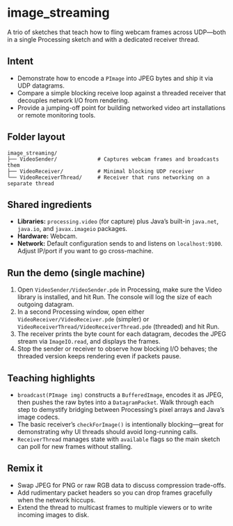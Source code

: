 # image_streaming

A trio of sketches that teach how to fling webcam frames across UDP—both in a single Processing sketch and with a dedicated receiver thread.

## Intent
- Demonstrate how to encode a `PImage` into JPEG bytes and ship it via UDP datagrams.
- Compare a simple blocking receive loop against a threaded receiver that decouples network I/O from rendering.
- Provide a jumping-off point for building networked video art installations or remote monitoring tools.

## Folder layout
```
image_streaming/
├── VideoSender/             # Captures webcam frames and broadcasts them
├── VideoReceiver/           # Minimal blocking UDP receiver
└── VideoReceiverThread/     # Receiver that runs networking on a separate thread
```

## Shared ingredients
- **Libraries:** `processing.video` (for capture) plus Java’s built-in `java.net`, `java.io`, and `javax.imageio` packages.
- **Hardware:** Webcam.
- **Network:** Default configuration sends to and listens on `localhost:9100`. Adjust IP/port if you want to go cross-machine.

## Run the demo (single machine)
1. Open `VideoSender/VideoSender.pde` in Processing, make sure the Video library is installed, and hit Run. The console will log the size of each outgoing datagram.
2. In a second Processing window, open either `VideoReceiver/VideoReceiver.pde` (simpler) or `VideoReceiverThread/VideoReceiverThread.pde` (threaded) and hit Run.
3. The receiver prints the byte count for each datagram, decodes the JPEG stream via `ImageIO.read`, and displays the frames.
4. Stop the sender or receiver to observe how blocking I/O behaves; the threaded version keeps rendering even if packets pause.

## Teaching highlights
- `broadcast(PImage img)` constructs a `BufferedImage`, encodes it as JPEG, then pushes the raw bytes into a `DatagramPacket`. Walk through each step to demystify bridging between Processing’s pixel arrays and Java’s image codecs.
- The basic receiver’s `checkForImage()` is intentionally blocking—great for demonstrating why UI threads should avoid long-running calls.
- `ReceiverThread` manages state with `available` flags so the main sketch can poll for new frames without stalling.

## Remix it
- Swap JPEG for PNG or raw RGB data to discuss compression trade-offs.
- Add rudimentary packet headers so you can drop frames gracefully when the network hiccups.
- Extend the thread to multicast frames to multiple viewers or to write incoming images to disk.
